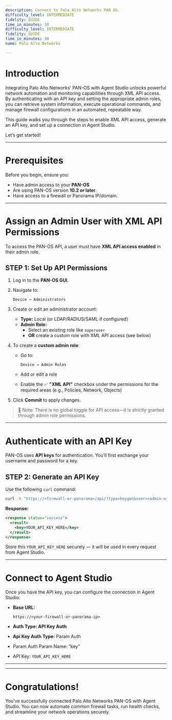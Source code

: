 ```yaml
---
description: Connect to Palo Alto Networks PAN OS.
difficulty_level: INTERMEDIATE
fidelity: GUIDE
time_in_minutes: 30
difficulty_level: INTERMEDIATE
fidelity: GUIDE
time_in_minutes: 30
name: Palo Alto Networks

---
```

# Introduction

Integrating Palo Alto Networks' PAN-OS with Agent Studio unlocks powerful network automation and monitoring capabilities through XML API access. By authenticating with an API key and setting the appropriate admin roles, you can retrieve system information, execute operational commands, and manage firewall configurations in an automated, repeatable way.

This guide walks you through the steps to enable XML API access, generate an API key, and set up a connection in Agent Studio.

Let’s get started!

---

# **Prerequisites**

Before you begin, ensure you:

- Have admin access to your **PAN-OS**
- Are using PAN-OS version **10.2 or later**.
- Have access to a firewall or Panorama IP/domain.

---

# **Assign an Admin User with XML API Permissions**

To access the PAN-OS API, a user must have **XML API access enabled** in their admin role.

## STEP 1: Set Up API Permissions

1. Log in to the **PAN-OS GUI**.
2. Navigate to:
    
    `Device → Administrators`
    
3. Create or edit an administrator account:
    - **Type:** Local (or LDAP/RADIUS/SAML if configured)
    - **Admin Role:**
        - Select an existing role like `superuser`
        - **OR** create a custom role with XML API access (see below)
4. To create a **custom admin role**:
    - Go to:
        
        `Device → Admin Roles`
        
    - Add or edit a role
    - Enable the ✅ **"XML API"** checkbox under the permissions for the required areas (e.g., Policies, Network, Objects)
5. Click **Commit** to apply changes.

> 📌 Note: There is no global toggle for API access—it is strictly granted through admin role permissions.
> 

---

# **Authenticate with an API Key**

PAN-OS uses **API keys** for authentication. You’ll first exchange your username and password for a key.

## STEP 2: Generate an API Key

Use the following `curl` command:

```bash
curl -k "https://<firewall-or-panorama>/api/?type=keygen&user=<admin-username>&password=<admin-password>"
```

**Response:**

```xml
<response status="success">
  <result>
    <key>YOUR_API_KEY_HERE</key>
  </result>
</response>
```

Store this `YOUR_API_KEY_HERE` securely — it will be used in every request from Agent Studio.

---

# **Connect to Agent Studio**

Once you have the API key, you can configure the connection in Agent Studio:

- **Base URL:**
    
    `https://<your-firewall-or-panorama-ip>`
    
- **Auth Type: API Key Auth**
- **Api Key Auth Type:** Param Auth
- Param Auth Param Name: “key”
- API Key: `YOUR_API_KEY_HERE`

---

---

# Congratulations!

You’ve successfully connected Palo Alto Networks PAN-OS with Agent Studio. You can now automate common firewall tasks, run health checks, and streamline your network operations securely.